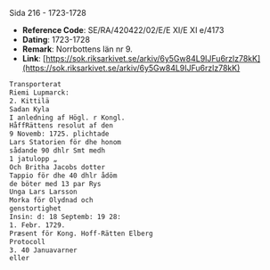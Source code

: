 Sida 216 - 1723-1728

- **Reference Code**: SE/RA/420422/02/E/E XI/E XI e/4173
- **Dating**: 1723-1728
- **Remark**: Norrbottens län nr 9.
- **Link**: [https://sok.riksarkivet.se/arkiv/6y5Gw84L9IJFu6rzlz78kK](https://sok.riksarkivet.se/arkiv/6y5Gw84L9IJFu6rzlz78kK)

```txt linenums="1"
Transporterat
Riemi Lupmarck:
2. Kittilä
Sadan Kyla
I anledning af Högl. r Kongl.
HåffRättens resolut af den
9 Novemb: 1725. plichtade
Lars Statorien för dhe honom
sådande 90 dhlr Smt medh
1 jatulopp „
Och Britha Jacobs dotter
Tappio för dhe 40 dhlr ådöm
de böter med 13 par Rys
Unga Lars Larsson
Morka för Olydnad och
genstortighet
Insin: d: 18 Septemb: 19 28:
1. Febr. 1729.
Præsent för Kong. Hoff-Rätten Elberg
Protocoll
3. 40 Januavarner
eller
```

